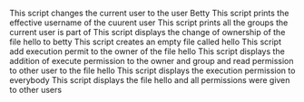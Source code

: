 This script changes the current user to the user Betty
This script prints the effective username of the cuurent user
This script prints all the groups the current user is part of
This script displays the change of ownership of the file hello to betty
This script creates an empty file called hello
This script add execution permit to the owner of the file hello
This script displays the addition of execute permission to the owner and group and read permission to other user to the file hello
This script displays the execution permission to everybody
This script displays the file hello and all permissions were given to other users